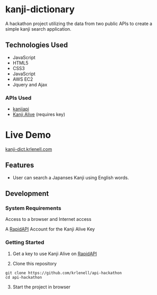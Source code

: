 kanji-dictionary
======
A hackathon project utilizing the data from two public APIs to create a simple kanji search application.


Technologies Used
-------

+ JavaScript
+ HTML5
+ CSS3
+ JavaScript
+ AWS EC2
+ Jquery and Ajax

### APIs Used

+ [kanjiapi](https://kanjiapi.dev/#!/)
+ [Kanji Alive](https://app.kanjialive.com/api/docs) (requires key)

Live Demo
=======
[kanji-dict.krlenell.com](https://kanji-dict.krlenell.com/)

Features
-------

+ User can search a Japanses Kanji using English words.

Development
-------

### System Requirements

Access to a browser and Internet access

A [RapidAPI](https://rapidapi.com/) Account for the Kanji Alive Key

### Getting Started

1. Get a key to use Kanji Alive on [RapidAPI](https://rapidapi.com/KanjiAlive/api/learn-to-read-and-write-japanese-kanji?endpoint=55c74eb1e4b0fa5937a107c8)

2. Clone this repository

```shell
git clone https://github.com/krlenell/api-hackathon
cd api-hackathon
```
3. Start the project in browser








